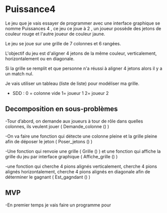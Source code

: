 # Puissance4
Le jeu que je vais essayer de programmer avec une interface graphique se nomme Puissances 4 , ce jeu ce joue à 2 , un joueur possède des jetons de couleur rouge et l'autre joueur de couleur jaune.

Le jeu se joue sur une grille de 7 colonnes et 6 rangées.


L'objectif du jeu est d'aligner 4 jetons de la même couleur, verticalement, horizontalement ou en diagonale.


Si la grille se remplit et que personne n'a réussi à aligner 4 jetons alors il y a un match nul.


Je vais utiliser un tableau (liste de liste) pour modéliser ma grille.



- SDD : 0 = colonne vide  1= joueur 1 2= joueur 2
## Decomposition en sous-problèmes
-Tour d’abord, on demande aux joueurs à tour de rôle dans quelles colonnes, ils veulent jouer ( Demande_colonne () )

-On va faire une fonction qui détecte une colonne pleine et la grille pleine afin de déposer le jeton ( Poser_jetons () )

-Une fonction qui renvoie une grille ( Grille () ) et une fonction qui affiche la grille du jeu par interface graphique ( Affiche_grille () )

-une fonction qui cherche 4 pions alignés verticalement, cherche 4 pions alignés horizontalement, cherche 4 pions alignés en diagonale afin de déterminer le gagnant ( Est_gagndant () )

## MVP

-En premier temps je vais faire un programme pour 
